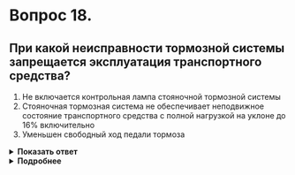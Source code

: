 # Вопрос 18.

## При какой неисправности тормозной системы запрещается эксплуатация транспортного средства?

1. Не включается контрольная лампа стояночной тормозной системы
2. Стояночная тормозная система не обеспечивает неподвижное состояние транспортного средства с полной нагрузкой на уклоне до 16% включительно
3. Уменьшен свободный ход педали тормоза

<details>
<summary><b>Показать ответ</b></summary>
Правильный ответ: 2
</details>
<details>
<summary><b>Подробнее</b></summary>
Запрещается эксплуатация транспортного средства, если стояночная тормозная система не обеспечивает неподвижное состояние транспортных средств с полной нагрузкой на уклоне до 16 процентов включительно.
(«Перечень неисправностей» пункт 1.9, «Технический регламент")
</details>